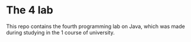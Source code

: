 # The 4 lab
This repo contains the fourth programming lab on Java, which was made during studying in the 1 course of university.
